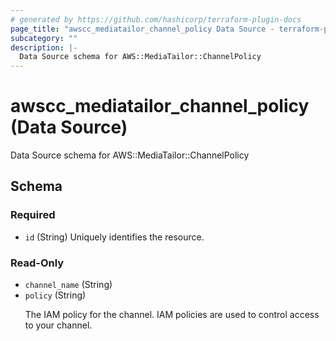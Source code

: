 ```yaml
---
# generated by https://github.com/hashicorp/terraform-plugin-docs
page_title: "awscc_mediatailor_channel_policy Data Source - terraform-provider-awscc"
subcategory: ""
description: |-
  Data Source schema for AWS::MediaTailor::ChannelPolicy
---
```


# awscc_mediatailor_channel_policy (Data Source)

Data Source schema for AWS::MediaTailor::ChannelPolicy



<!-- schema generated by tfplugindocs -->
## Schema

### Required

- `id` (String) Uniquely identifies the resource.

### Read-Only

- `channel_name` (String)
- `policy` (String) <p>The IAM policy for the channel. IAM policies are used to control access to your channel.</p>


